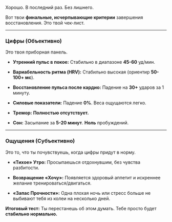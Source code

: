 Хорошо. В последний раз. Без лишнего.

Вот твои **финальные, исчерпывающие критерии** завершения восстановления. Это твой чек-лист.

---

### Цифры (Объективно)

Это твоя приборная панель.

- **Утренний пульс в покое:** Стабильно в диапазоне **45-60** уд/мин.
    
- **Вариабельность ритма (HRV):** Стабильно высокая (ориентир **50-100+ мс**).
    
- **Восстановление пульса после кардио:** Падение на **30+** ударов за 1 минуту.
    
- **Силовые показатели:** Падение **0%**. Веса ощущаются легко.
    
- **Тремор:** **Полностью отсутствует.**
    
- **Сон:** Засыпание за **5-20 минут**. **Ноль** пробуждений.
    

---

### Ощущения (Субъективно)

Это то, что ты почувствуешь, когда цифры придут в норму.

- **«Тихое» Утро:** Просыпаешься отдохнувшим, без чувства разбитости.
    
- **Возвращение «Хочу»:** Появляется здоровый аппетит и искреннее желание тренироваться/двигаться.
    
- **«Запас Прочности»:** Одна плохая ночь или стресс больше не выбивают тебя из колеи на несколько дней.
    

**Итоговый тест:** Ты перестанешь об этом думать. Тебе просто будет **стабильно нормально.**